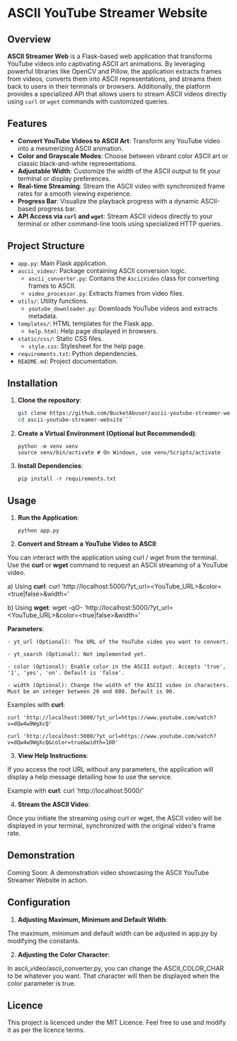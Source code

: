 # ASCII YouTube Streamer Website

## Overview

**ASCII Streamer Web** is a Flask-based web application that transforms YouTube videos into captivating ASCII art animations. By leveraging powerful libraries like OpenCV and Pillow, the application extracts frames from videos, converts them into ASCII representations, and streams them back to users in their terminals or browsers. Additionally, the platform provides a specialized API that allows users to stream ASCII videos directly using `curl` or `wget` commands with customized queries.

## Features

- **Convert YouTube Videos to ASCII Art**: Transform any YouTube video into a mesmerizing ASCII animation.
- **Color and Grayscale Modes**: Choose between vibrant color ASCII art or classic black-and-white representations.
- **Adjustable Width**: Customize the width of the ASCII output to fit your terminal or display preferences.
- **Real-time Streaming**: Stream the ASCII video with synchronized frame rates for a smooth viewing experience.
- **Progress Bar**: Visualize the playback progress with a dynamic ASCII-based progress bar.
- **API Access via `curl` and `wget`**: Stream ASCII videos directly to your terminal or other command-line tools using specialized HTTP queries.

## Project Structure

- `app.py`: Main Flask application.
- `ascii_video/`: Package containing ASCII conversion logic.
  - `ascii_converter.py`: Contains the `AsciiVideo` class for converting frames to ASCII.
  - `video_processor.py`: Extracts frames from video files.
- `utils/`: Utility functions.
  - `youtube_downloader.py`: Downloads YouTube videos and extracts metadata.
- `templates/`: HTML templates for the Flask app.
  - `help.html`: Help page displayed in browsers.
- `static/css/`: Static CSS files.
  - `style.css`: Stylesheet for the help page.
- `requirements.txt`: Python dependencies.
- `README.md`: Project documentation.

## Installation

1. **Clone the repository**:

   ```bash
   git clone https://github.com/BucketAbuser/ascii-youtube-streamer-website.git
   cd ascii-youtube-streamer-website```

2. **Create a Virtual Environment (Optional but Recommended)**:
    ```
    python -m venv venv
    source venv/bin/activate # On Windows, use venv/Scripts/activate
    ```

3. **Install Dependencies**:

    ```pip install -r requirements.txt```

## Usage

1. **Run the Application**:

    ```python app.py```
    
2. **Convert and Stream a YouTube Video to ASCII**:

You can interact with the application using curl / wget from the terminal. Use the **curl** or **wget** command to request an ASCII streaming of a YouTube video.

a) Using **curl**:
    curl 'http://localhost:5000/?yt_url=<YouTube_URL>&color=<true|false>&width=<integer>'

b) Using **wget**:
    wget -qO- 'http://localhost:5000/?yt_url=<YouTube_URL>&color=<true|false>&width=<integer>'

**Parameters**:

    - yt_url (Optional): The URL of the YouTube video you want to convert.

    - yt_search (Optional): Not implemented yet.

    - color (Optional): Enable color in the ASCII output. Accepts 'true', '1', 'yes', 'on'. Default is 'false'.

    - width (Optional): Change the width of the ASCII video in characters. Must be an integer between 20 and 600. Default is 90.


Examples with **curl**:

    curl 'http://localhost:5000/?yt_url=https://www.youtube.com/watch?v=dQw4w9WgXcQ'

    curl 'http://localhost:5000/?yt_url=https://www.youtube.com/watch?v=dQw4w9WgXcQ&color=true&width=100'

3. **View Help Instructions**:

If you access the root URL without any parameters, the application will display a help message detailing how to use the service.

Example with **curl**:
    curl 'http://localhost:5000/'

4. **Stream the ASCII Video**:
    
Once you initiate the streaming using curl or wget, the ASCII video will be displayed in your terminal, synchronized with the original video's frame rate.

## Demonstration

Coming Soon: A demonstration video showcasing the ASCII YouTube Streamer Website in action.

## Configuration

1. **Adjusting Maximum, Minimum and Default Width**:

The maximum, minimum and default width can be adjusted in app.py by modifying the constants.

2. **Adjusting the Color Character**:

In ascii_video/ascii_converter.py, you can change the ASCII_COLOR_CHAR to be whatever you want. That character will then be displayed when the color parameter is true.

## Licence

This project is licenced under the MIT Licence. Feel free to use and modify it as per the licence terms.
